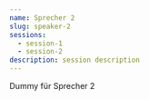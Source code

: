 ```yaml
---
name: Sprecher 2
slug: speaker-2
sessions:
  - session-1
  - session-2
description: session description
---
```


Dummy für Sprecher 2